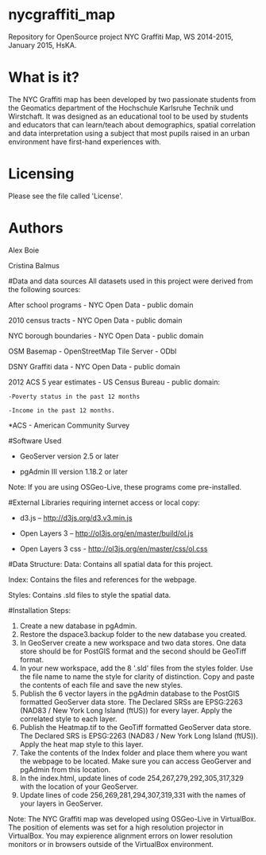 # nycgraffiti_map
Repository for OpenSource project NYC Graffiti Map, WS 2014-2015, January 2015, HsKA.


# What is it?
The NYC Graffiti map has been developed by two passionate students from the Geomatics department of the Hochschule Karlsruhe Technik und Wirstchaft. It was designed as an educational tool to be used by students and educators that can learn/teach about demographics, spatial correlation and data interpretation using a subject that most pupils raised in an urban environment have first-hand experiences with.

# Licensing
Please see the file called 'License'.

# Authors
Alex Boie

Cristina Balmus

#Data and data sources
All datasets used in this project were derived from the following sources:

After school programs - NYC Open Data - public domain

2010 census tracts - NYC Open Data - public domain

NYC borough boundaries - NYC Open Data - public domain

OSM Basemap - OpenStreetMap Tile Server - ODbl

DSNY Graffiti data - NYC Open Data - public domain

2012 ACS 5 year estimates - US Census Bureau - public domain:

    -Poverty status in the past 12 months
    
    -Income in the past 12 months.
    
*ACS - American Community Survey

#Software Used
- GeoServer version 2.5 or later

- pgAdmin III version 1.18.2 or later

Note: If you are using OSGeo-Live, these programs come pre-installed.

#External Libraries requiring internet access or local copy:
- d3.js – http://d3js.org/d3.v3.min.js

- Open Layers 3 – http://ol3js.org/en/master/build/ol.js

- Open Layers 3  css  - http://ol3js.org/en/master/css/ol.css


#Data Structure:
Data: Contains all spatial data for this project.

Index: Contains the files and references for the webpage.

Styles: Contains .sld files to style the spatial data.

#Installation Steps:
1.	Create a new database in pgAdmin.
2.	Restore the dspace3.backup folder to the new database you created.
3.	In GeoServer create a new workspace and two data stores. One data store should be for PostGIS format and the second should be GeoTiff format.
4.	In your new workspace, add the 8 '.sld' files from the styles folder. Use the file name to name the style for clarity of distinction. Copy and paste the contents of each file and save the new styles.
5.	Publish the 6 vector layers in the pgAdmin database to the PostGIS formatted GeoServer data store. The Declared SRSs are EPSG:2263 (NAD83 / New York Long Island (ftUS)) for every layer. Apply the correlated style to each layer.
6.	Publish the Heatmap.tif to the GeoTiff formatted GeoServer data store. The Declared SRS is EPSG:2263 (NAD83 / New York Long Island (ftUS)). Apply the heat map style to this layer.
7.	Take the contents of the Index folder and place them where you want the webpage to be located.  Make sure you can access GeoGerver and pgAdmin from this location. 
8.	In the index.html, update lines of code 254,267,279,292,305,317,329 with the location of your GeoServer.
9.	Update lines of code 256,269,281,294,307,319,331 with the names of your layers in GeoServer.

Note: The NYC Graffiti map was developed using OSGeo-Live in VirtualBox. The position of elements was set for a high resolution projector in VirtualBox. You may expierence alignment errors on lower resolution monitors or in browsers outside of the VirtualBox environment. 

